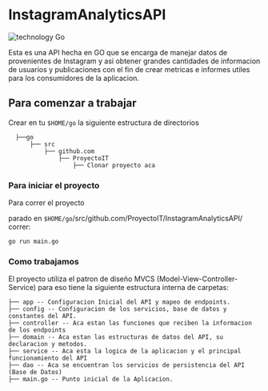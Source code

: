 # InstagramAnalyticsAPI
![technology Go](https://img.shields.io/badge/technology-go-blue.svg)

Esta es una API hecha en GO que se encarga de manejar datos de provenientes de Instagram y asi obtener grandes cantidades de informacion de usuarios y publicaciones con el fin de crear metricas e informes utiles para los consumidores de la aplicacion.

## Para comenzar a trabajar

Crear en tu `$HOME/go` la siguiente estructura de directorios

```
  ├──go
      ├── src
          ├── github.com
              ├── ProyectoIT
                  ├── Clonar proyecto aca
```

### Para iniciar el proyecto

Para correr el proyecto

parado en `$HOME/go`/src/github.com/ProyectoIT/InstagramAnalyticsAPI/ correr:

```
go run main.go
```

### Como trabajamos

El proyecto utiliza el patron de diseño MVCS (Model-View-Controller-Service) para eso tiene la siguiente estructura interna de carpetas:

  ```
  ├── app -- Configuracion Inicial del API y mapeo de endpoints.
  ├── config -- Configuracion de los servicios, base de datos y constantes del API.
  ├── controller -- Aca estan las funciones que reciben la informacion de los endpoints
  ├── domain -- Aca estan las estructuras de datos del API, su declaracion y metodos.
  ├── service -- Aca esta la logica de la aplicacion y el principal funcionamiento del API
  ├── dao -- Aca se encuentran los servicios de persistencia del API (Base de Datos)
  ├── main.go -- Punto inicial de la Aplicacion.
```
